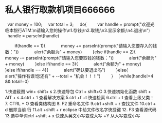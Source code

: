 # 私人银行取款机项目666666
   var money = 100;
    var total = 3;
    do{
        var handle = prompt("欢迎光临本银行ATM:\n请输入您的操作\n1.存钱;\n2.取钱;\n3.显示余额;\n4.退出\n")
        handle = parseInt(handle)

        if(handle == 1){
            money += parseInt(prompt("请输入您要存入的钱数："))
            alert("余额为" + money)
        }else if(handle == 2){
            money -= parseInt(prompt("请输入您要取钱的钱数："))
            alert("余额为" + money)
        }else if(handle == 3){
            alert("余额为" + money)
        }else if(handle == 4){
            alert("确认要退出吗")
        }else{
            alert("操作有误!您还有" + --total + "机会！！！")
        }
    }while(handle!=4 && total!=0)

1.快速截图 win+ shift+ s 
2.快速导包 Ctrl + shift+O
3.快速初始化函数 shift + AlT + s
4.ctrl + 1  查看解决方案
5.ctrl +f +t   快速检索
6.ctrl + t  查看上级父类！
7. CTRL + O   查看类结构图 
8.  F2 重命名文件 
9.ctrl +shift + r  查找文件
10.ctrl + d  删除当前 行
11.alt +shift  + r  eclipse 中给文件改名字快捷键
12.  F3 查看源代码  
13.选中单词ctrl +shift + x     快速从英文小写变成大写   +Y 从大写变成小写
